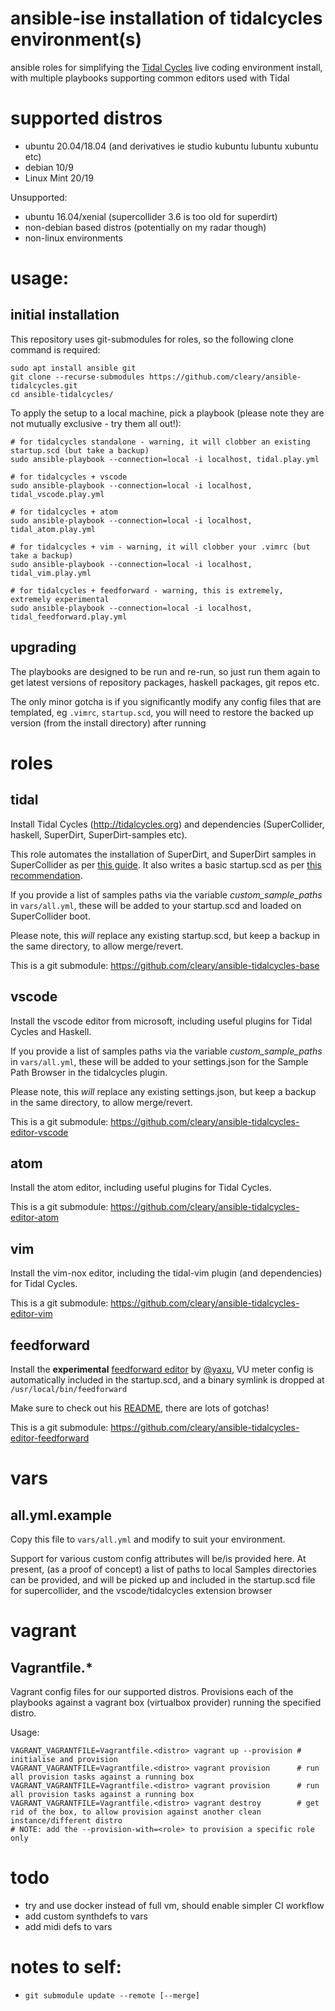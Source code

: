 # ansible-ise installation of tidalcycles environment(s)
ansible roles for simplifying the [Tidal Cycles](https://tidalcycles.org) live coding environment install, with multiple playbooks supporting common editors used with Tidal

# supported distros
 - ubuntu 20.04/18.04 (and derivatives ie studio kubuntu lubuntu xubuntu etc)
 - debian 10/9
 - Linux Mint 20/19
 
Unsupported:
 - ubuntu 16.04/xenial (supercollider 3.6 is too old for superdirt)
 - non-debian based distros (potentially on my radar though)
 - non-linux environments 

# usage:

## initial installation

This repository uses git-submodules for roles, so the following clone command is required:

```
sudo apt install ansible git
git clone --recurse-submodules https://github.com/cleary/ansible-tidalcycles.git
cd ansible-tidalcycles/
```
To apply the setup to a local machine, pick a playbook (please note they are not mutually exclusive - try them all out!):

```
# for tidalcycles standalone - warning, it will clobber an existing startup.scd (but take a backup)
sudo ansible-playbook --connection=local -i localhost, tidal.play.yml

# for tidalcycles + vscode
sudo ansible-playbook --connection=local -i localhost, tidal_vscode.play.yml

# for tidalcycles + atom
sudo ansible-playbook --connection=local -i localhost, tidal_atom.play.yml

# for tidalcycles + vim - warning, it will clobber your .vimrc (but take a backup)
sudo ansible-playbook --connection=local -i localhost, tidal_vim.play.yml

# for tidalcycles + feedforward - warning, this is extremely, extremely experimental
sudo ansible-playbook --connection=local -i localhost, tidal_feedforward.play.yml
```
## upgrading

The playbooks are designed to be run and re-run, so just run them again to get latest versions of repository packages, haskell packages, git repos etc.

The only minor gotcha is if you significantly modify any config files that are templated, eg `.vimrc`, `startup.scd`, you will need to restore the backed up version (from the install directory) after running


# roles

## tidal
Install Tidal Cycles (http://tidalcycles.org) and dependencies (SuperCollider, haskell, SuperDirt, SuperDirt-samples etc). 

This role automates the installation of SuperDirt, and SuperDirt samples in SuperCollider as per [this guide](https://tidalcycles.org/index.php/Start_tidalcycles_and_superdirt_for_the_first_time). It also writes a basic startup.scd as per [this recommendation](https://github.com/musikinformatik/SuperDirt/blob/develop/superdirt_startup.scd).

If you provide a list of samples paths via the variable *custom_sample_paths* in `vars/all.yml`, these will be added to your startup.scd and loaded on SuperCollider boot.

Please note, this *will* replace any existing startup.scd, but keep a backup in the same directory, to allow merge/revert.

This is a git submodule: https://github.com/cleary/ansible-tidalcycles-base

## vscode
Install the vscode editor from microsoft, including useful plugins for Tidal Cycles and Haskell.

If you provide a list of samples paths via the variable *custom_sample_paths* in `vars/all.yml`, these will be added to your settings.json for the Sample Path Browser in the tidalcycles plugin.

Please note, this *will* replace any existing settings.json, but keep a backup in the same directory, to allow merge/revert.

This is a git submodule: https://github.com/cleary/ansible-tidalcycles-editor-vscode

## atom
Install the atom editor, including useful plugins for Tidal Cycles.

This is a git submodule: https://github.com/cleary/ansible-tidalcycles-editor-atom

## vim
Install the vim-nox editor, including the tidal-vim plugin (and dependencies) for Tidal Cycles.

This is a git submodule: https://github.com/cleary/ansible-tidalcycles-editor-vim

## feedforward
Install the **experimental** [feedforward editor](https://github.com/yaxu/feedforward) by [@yaxu](https://github.com/yaxu), VU meter config is automatically included in the startup.scd, and a binary symlink is dropped at `/usr/local/bin/feedforward`

Make sure to check out his [README](https://github.com/yaxu/feedforward/blob/master/README.md), there are lots of gotchas!

This is a git submodule: https://github.com/cleary/ansible-tidalcycles-editor-feedforward

# vars

## all.yml.example
Copy this file to `vars/all.yml` and modify to suit your environment.

Support for various custom config attributes will be/is provided here.
At present, (as a proof of concept) a list of paths to local Samples directories can be provided, and will be picked up and included in the startup.scd file for supercollider, and the vscode/tidalcycles extension browser

# vagrant

## Vagrantfile.*
Vagrant config files for our supported distros. Provisions each of the playbooks against a vagrant box (virtualbox provider) running the specified distro. 

Usage:
```
VAGRANT_VAGRANTFILE=Vagrantfile.<distro> vagrant up --provision # initialise and provision
VAGRANT_VAGRANTFILE=Vagrantfile.<distro> vagrant provision      # run all provision tasks against a running box
VAGRANT_VAGRANTFILE=Vagrantfile.<distro> vagrant provision      # run all provision tasks against a running box
VAGRANT_VAGRANTFILE=Vagrantfile.<distro> vagrant destroy        # get rid of the box, to allow provision against another clean instance/different distro
# NOTE: add the --provision-with=<role> to provision a specific role only
```

# todo
* try and use docker instead of full vm, should enable simpler CI workflow
* add custom synthdefs to vars
* add midi defs to vars

# notes to self:
* `git submodule update --remote [--merge]`
